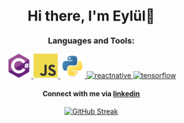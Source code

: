 <div align="center">
  <h1>Hi there, I'm Eylül👋</h1>

  <h3>Languages and Tools:</h3>
  <p> 
    <a href="https://www.w3schools.com/cs/" target="_blank" rel="noreferrer"> 
      <img src="https://raw.githubusercontent.com/devicons/devicon/master/icons/csharp/csharp-original.svg" alt="csharp" width="50" height="50"/> 
    </a> 
    <a href="https://developer.mozilla.org/en-US/docs/Web/JavaScript" target="_blank" rel="noreferrer"> 
      <img src="https://raw.githubusercontent.com/devicons/devicon/master/icons/javascript/javascript-original.svg" alt="javascript" width="50" height="50"/> 
    </a>  
    <a href="https://www.python.org" target="_blank" rel="noreferrer"> 
      <img src="https://raw.githubusercontent.com/devicons/devicon/master/icons/python/python-original.svg" alt="python" width="50" height="50"/> 
    </a> 
    <a href="https://reactnative.dev/" target="_blank" rel="noreferrer"> 
      <img src="https://reactnative.dev/img/header_logo.svg" alt="reactnative" width="50" height="50"/> 
    </a> 
    <a href="https://www.tensorflow.org" target="_blank" rel="noreferrer"> 
      <img src="https://www.vectorlogo.zone/logos/tensorflow/tensorflow-icon.svg" alt="tensorflow" width="50" height="50"/> 
    </a> 
  </p>

 <h4>Connect with me via <a href="https://www.linkedin.com/in/eyl%C3%BCl-dalk%C4%B1ran-24870518b/" target="_blank"> linkedin </a></h4>
 

  <p>
    <a href="https://git.io/streak-stats">
      <img src="https://streak-stats.demolab.com?user=eyluldalkiran&theme=radical" alt="GitHub Streak"/>
    </a>
  </p>
</div>

